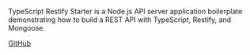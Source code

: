 TypeScript Restify Starter is a Node.js API server application boilerplate demonstrating how to build a REST API with TypeScript, Restify, and Mongoose.

[GitHub][github]

[github]: <https://github.com/mksarge/typescript-restify-starter>
